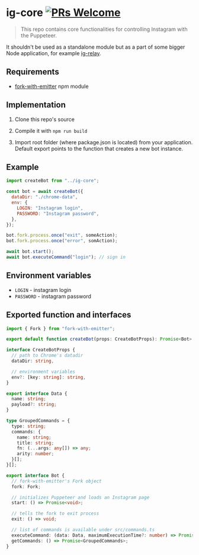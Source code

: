 # ig-core [![PRs Welcome](https://img.shields.io/badge/PRs-welcome-brightgreen.svg?style=flat-square)](http://makeapullrequest.com)

> This repo contains core functionalities for controlling Instagram with the Puppeteer.

It shouldn't be used as a standalone module but as a part of some bigger Node application, for example [ig-relay](https://github.com/arturz/ig-relay).

## Requirements

- [fork-with-emitter](https://github.com/arturz/fork-with-emitter) npm module

## Implementation

1. Clone this repo's source

2. Compile it with `npm run build`

3. Import root folder (where package.json is located) from your application. Default export points to the function that creates a new bot instance.

## Example

```javascript
import createBot from "../ig-core";

const bot = await createBot({
  dataDir: "./chrome-data",
  env: {
    LOGIN: "Instagram login",
    PASSWORD: "Instagram password",
  },
});

bot.fork.process.once("exit", someAction);
bot.fork.process.once("error", somAction);

await bot.start();
await bot.executeCommand("login"); // sign in
```

## Environment variables

- `LOGIN` - instagram login
- `PASSWORD` - instagram password

## Exported function and interfaces

```typescript
import { Fork } from "fork-with-emitter";

export default function createBot(props: CreateBotProps): Promise<Bot> {...}

interface CreateBotProps {
  // path to Chrome's datadir
  dataDir: string,

  // environment variables
  env?: [key: string]: string,
}

export interface Data {
  name: string;
  payload?: string;
}

type GroupedCommands = {
  type: string;
  commands: {
    name: string;
    title: string;
    fn: (...args: any[]) => any;
    arity: number;
  }[];
}[];

export interface Bot {
  // fork-with-emitter's Fork object
  fork: Fork;

  // initializes Puppeteer and loads an Instagram page
  start: () => Promise<void>;

  // tells the fork to exit process
  exit: () => void;

  // list of commands is available under src/commands.ts
  executeCommand: (data: Data, maximumExecutionTime?: number) => Promise<any>;
  getCommands: () => Promise<GroupedCommands>;
}
```
